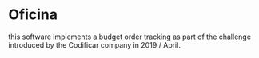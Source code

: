 # Oficina
this software implements a budget order tracking as part of the challenge introduced by the Codificar company in 2019 / April.
